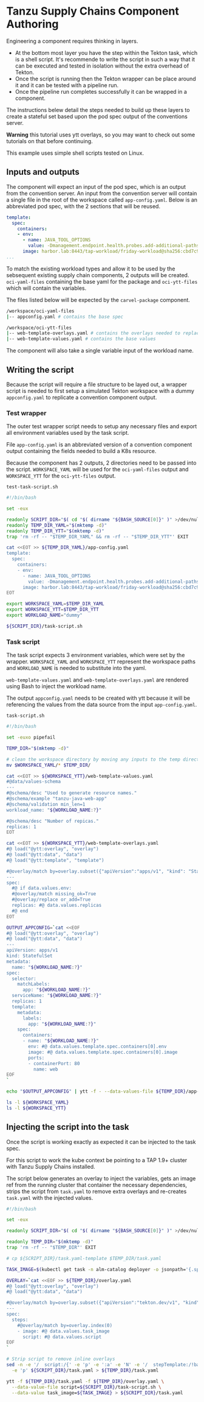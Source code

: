 # Tanzu Supply Chains Component Authoring

Engineering a component requires thinking in layers. 

- At the bottom most layer you have the step within the Tekton task, which is a shell script. It's recommende to write the script in such a way that it can be executed and tested in isolation without the extra overhead of Tekton. 
- Once the script is running then the Tekton wrapper can be place around it and it can be tested with a pipeline run.
- Once the pipeline run completes successfully it can be wrapped in a component.

The instructions belew detail the steps needed to build up these layers to create a stateful set based upon the pod spec output of the conventions server.

**Warning** this tutorial uses ytt overlays, so you may want to check out some tutorials on that before continuing.

This example uses simple shell scripts tested on Linux.

## Inputs and outputs

The component will expect an input of the pod spec, which is an output from the convention server. An input from the convention server will contain a single file in the root of the workspace called `app-config.yaml`. Below is an abbreviated pod spec, with the 2 sections that will be reused.

```yaml
template:
  spec:
    containers:
    - env:
      - name: JAVA_TOOL_OPTIONS
        value: -Dmanagement.endpoint.health.probes.add-additional-paths="true" -Dmanagement.health.probes.enabled="true" -Dserver.port="8080" -Dserver.shutdown.grace-period="24s"
      image: harbor.lab:8443/tap-workload/friday-workload@sha256:cbd7c9d033f3b4a3ed5faf23a02e69bcfc9443ab405c49d9433d9af656b1eedd
...
```

To match the existing workload types and allow it to be used by the sebsequent existing supply chain components, 2 outputs will be created. `oci-yaml-files` containing the base yaml for the package and `oci-ytt-files` which will contain the variables.

The files listed below will be expected by the `carvel-package` component.

```sh
/workspace/oci-yaml-files
|-- appconfig.yaml # contains the base spec

/workspace/oci-ytt-files
|-- web-template-overlays.yaml # contains the overlays needed to replace values in appconfig.yaml
|-- web-template-values.yaml # contains the base values
```

The component will also take a single variable input of the workload name.

## Writing the script

Because the script will require a file structure to be layed out, a wrapper script is needed to first setup a simulated Tekton workspace with a dummy `appconfig.yaml` to replicate a convention component output.

### Test wrapper

The outer test wrapper script needs to setup any necessary files and export all environment variables used by the task script.

File `app-config.yaml` is an abbreviated version of a convention component output containing the fields needed to build a K8s resource.

Because the component has 2 outputs, 2 directories need to be passed into the script. `WORKSPACE_YAML` will be used for the `oci-yaml-files` output and `WORKSPACE_YTT` for the `oci-ytt-files` output.

`test-task-script.sh`
```sh
#!/bin/bash

set -eux

readonly SCRIPT_DIR="$( cd "$( dirname "${BASH_SOURCE[0]}" )" >/dev/null 2>&1 && pwd )"
readonly TEMP_DIR_YAML="$(mktemp -d)"
readonly TEMP_DIR_YTT="$(mktemp -d)"
trap 'rm -rf -- "$TEMP_DIR_YAML" && rm -rf -- "$TEMP_DIR_YTT"' EXIT

cat <<EOT >> ${TEMP_DIR_YAML}/app-config.yaml
template:
  spec:
    containers:
    - env:
      - name: JAVA_TOOL_OPTIONS
        value: -Dmanagement.endpoint.health.probes.add-additional-paths="true" -Dmanagement.health.probes.enabled="true" -Dserver.port="8080" -Dserver.shutdown.grace-period="24s"
      image: harbor.lab:8443/tap-workload/friday-workload@sha256:cbd7c9d033f3b4a3ed5faf23a02e69bcfc9443ab405c49d9433d9af656b1eedd
EOT

export WORKSPACE_YAML=$TEMP_DIR_YAML
export WORKSPACE_YTT=$TEMP_DIR_YTT
export WORKLOAD_NAME="dummy"

${SCRIPT_DIR}/task-script.sh
```

### Task script

The task script expects 3 environment variables, which were set by the wrapper. `WORKSPACE_YAML` and `WORKSPACE_YTT` represent the workspace paths and `WORKLOAD_NAME` is needed to substitute into the yaml.

`web-template-values.yaml` and `web-template-overlays.yaml` are rendered using Bash to inject the workload name.

The output `appconfig.yaml` needs to be created with ytt because it will be referencing the values from the data source from the input `app-config.yaml`.

`task-script.sh`
```sh
#!/bin/bash

set -euxo pipefail

TEMP_DIR="$(mktemp -d)"

# clean the workspace directory by moving any inputs to the temp directory
mv $WORKSPACE_YAML/* $TEMP_DIR/

cat <<EOT >> ${WORKSPACE_YTT}/web-template-values.yaml
#@data/values-schema
---
#@schema/desc "Used to generate resource names."
#@schema/example "tanzu-java-web-app"
#@schema/validation min_len=1
workload_name: "${WORKLOAD_NAME:?}"

#@schema/desc "Number of repicas."
replicas: 1
EOT

cat <<EOT >> ${WORKSPACE_YTT}/web-template-overlays.yaml
#@ load("@ytt:overlay", "overlay")
#@ load("@ytt:data", "data")
#@ load("@ytt:template", "template")

#@overlay/match by=overlay.subset({"apiVersion":"apps/v1", "kind": "StatefulSet"})
---
spec:
  #@ if data.values.env:
  #@overlay/match missing_ok=True
  #@overlay/replace or_add=True
  replicas: #@ data.values.replicas
  #@ end
EOT

OUTPUT_APPCONFIG=`cat <<EOF
#@ load("@ytt:overlay", "overlay")
#@ load("@ytt:data", "data")
---
apiVersion: apps/v1
kind: StatefulSet
metadata:
  name: "${WORKLOAD_NAME:?}"
spec:
  selector:
    matchLabels:
      app: "${WORKLOAD_NAME:?}"
  serviceName: "${WORKLOAD_NAME:?}"
  replicas: 1
  template:
    metadata:
      labels:
        app: "${WORKLOAD_NAME:?}"
    spec:
      containers:
      - name: "${WORKLOAD_NAME:?}"
        env: #@ data.values.template.spec.containers[0].env
        image: #@ data.values.template.spec.containers[0].image
        ports:
        - containerPort: 80
          name: web
EOF
`

echo "$OUTPUT_APPCONFIG" | ytt -f - --data-values-file ${TEMP_DIR}/app-config.yaml > ${WORKSPACE_YAML}/appconfig.yaml

ls -l ${WORKSPACE_YAML}
ls -l ${WORKSPACE_YTT}
```


## Injecting the script into the task

Once the script is working exactly as expected it can be injected to the task spec.

For this script to work the kube context be pointing to a TAP 1.9+ cluster with Tanzu Supply Chains installed.

The script below generates an overlay to inject the variables, gets an image ref from the running cluster that container the necessary dependencies, strips the script from `task.yaml` to remove extra overlays and re-creates `task.yaml` with the injected values.

```sh
#!/bin/bash

set -eux

readonly SCRIPT_DIR="$( cd "$( dirname "${BASH_SOURCE[0]}" )" >/dev/null 2>&1 && pwd )"

readonly TEMP_DIR="$(mktemp -d)"
trap 'rm -rf -- "$TEMP_DIR"' EXIT

# cp ${SCRIPT_DIR}/task.yaml-template $TEMP_DIR/task.yaml

TASK_IMAGE=$(kubectl get task -n alm-catalog deployer -o jsonpath='{.spec.steps[0].image}')

OVERLAY=`cat <<EOF >> ${TEMP_DIR}/overlay.yaml
#@ load("@ytt:overlay", "overlay")
#@ load("@ytt:data", "data")

#@overlay/match by=overlay.subset({"apiVersion":"tekton.dev/v1", "kind": "Task"})
---
spec:
  steps:
    #@overlay/match by=overlay.index(0)
    - image: #@ data.values.task_image
      script: #@ data.values.script
EOF
`

# Strip script to remove inline overlays
sed -n -e '/  script:/{' -e 'p' -e ':a' -e 'N' -e '/  stepTemplate:/!ba' -e 's/.*\n//' -e '}' \
  -e 'p' ${SCRIPT_DIR}/task.yaml > ${TEMP_DIR}/task.yaml

ytt -f ${TEMP_DIR}/task.yaml -f ${TEMP_DIR}/overlay.yaml \
  --data-value-file script=${SCRIPT_DIR}/task-script.sh \
  --data-value task_image=${TASK_IMAGE} > ${SCRIPT_DIR}/task.yaml
```